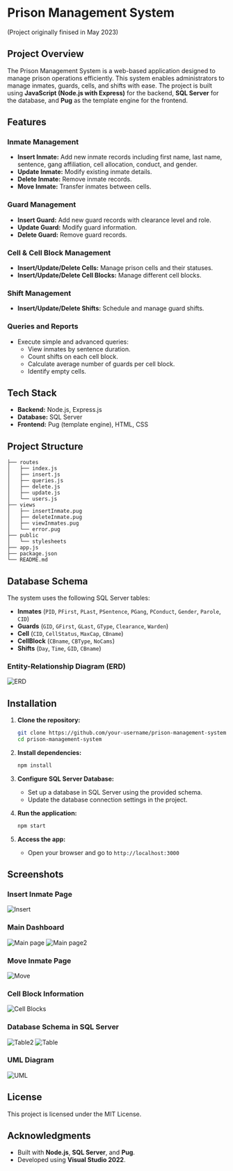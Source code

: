 # Prison Management System

(Project originally finised in May 2023)

## Project Overview
The Prison Management System is a web-based application designed to manage prison operations efficiently. This system enables administrators to manage inmates, guards, cells, and shifts with ease. The project is built using **JavaScript (Node.js with Express)** for the backend, **SQL Server** for the database, and **Pug** as the template engine for the frontend.

## Features

### Inmate Management
- **Insert Inmate:** Add new inmate records including first name, last name, sentence, gang affiliation, cell allocation, conduct, and gender.
- **Update Inmate:** Modify existing inmate details.
- **Delete Inmate:** Remove inmate records.
- **Move Inmate:** Transfer inmates between cells.

### Guard Management
- **Insert Guard:** Add new guard records with clearance level and role.
- **Update Guard:** Modify guard information.
- **Delete Guard:** Remove guard records.

### Cell & Cell Block Management
- **Insert/Update/Delete Cells:** Manage prison cells and their statuses.
- **Insert/Update/Delete Cell Blocks:** Manage different cell blocks.

### Shift Management
- **Insert/Update/Delete Shifts:** Schedule and manage guard shifts.

### Queries and Reports
- Execute simple and advanced queries:
  - View inmates by sentence duration.
  - Count shifts on each cell block.
  - Calculate average number of guards per cell block.
  - Identify empty cells.

## Tech Stack
- **Backend:** Node.js, Express.js
- **Database:** SQL Server
- **Frontend:** Pug (template engine), HTML, CSS

## Project Structure
```
├── routes
│   ├── index.js
│   ├── insert.js
│   ├── queries.js
│   ├── delete.js
│   ├── update.js
│   └── users.js
├── views
│   ├── insertInmate.pug
│   ├── deleteInmate.pug
│   ├── viewInmates.pug
│   └── error.pug
├── public
│   └── stylesheets
├── app.js
├── package.json
└── README.md
```

## Database Schema
The system uses the following SQL Server tables:

- **Inmates** (`PID`, `PFirst`, `PLast`, `PSentence`, `PGang`, `PConduct`, `Gender`, `Parole`, `CID`)
- **Guards** (`GID`, `GFirst`, `GLast`, `GType`, `Clearance`, `Warden`)
- **Cell** (`CID`, `CellStatus`, `MaxCap`, `CBname`)
- **CellBlock** (`CBname`, `CBType`, `NoCams`)
- **Shifts** (`Day`, `Time`, `GID`, `CBname`)

### Entity-Relationship Diagram (ERD)
![ERD](https://github.com/user-attachments/assets/89b119c9-367d-480c-bf40-3c749024b2da)

## Installation

1. **Clone the repository:**
    ```bash
    git clone https://github.com/your-username/prison-management-system.git
    cd prison-management-system
    ```

2. **Install dependencies:**
    ```bash
    npm install
    ```


3. **Configure SQL Server Database:**
    - Set up a database in SQL Server using the provided schema.
    - Update the database connection settings in the project.

4. **Run the application:**
    ```bash
    npm start
    ```

5. **Access the app:**
    - Open your browser and go to `http://localhost:3000`

## Screenshots

### Insert Inmate Page
![Insert](https://github.com/user-attachments/assets/96a94368-eb30-4f9c-83b0-b80c18084343)


### Main Dashboard
![Main page](https://github.com/user-attachments/assets/ade95e92-ef3a-42b8-91c7-2c2dec1902d3)
![Main page2](https://github.com/user-attachments/assets/bf61d548-f981-40a7-bbfa-2f1349744e44)

### Move Inmate Page
![Move](https://github.com/user-attachments/assets/675aca99-95ce-4017-b7b6-6be7fe3aa096)


### Cell Block Information
![Cell Blocks](https://github.com/user-attachments/assets/cd2dad68-5fd6-436d-959e-640e29e6cc2e)


### Database Schema in SQL Server
![Table2](https://github.com/user-attachments/assets/faa2ff4f-0ab8-4569-bb11-e61a508f1072)
![Table](https://github.com/user-attachments/assets/99c01414-0b35-4547-ab4d-4e9a33ed7985)


### UML Diagram
![UML](https://github.com/user-attachments/assets/bac85fb6-d8ff-4b8b-b1c5-b5f7bd20c430)



## License
This project is licensed under the MIT License.

## Acknowledgments
- Built with **Node.js**, **SQL Server**, and **Pug**.
- Developed using **Visual Studio 2022**.

